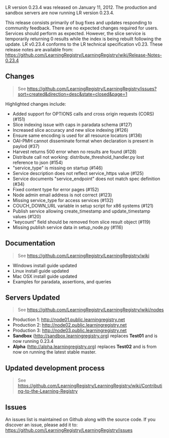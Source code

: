 LR version 0.23.4 was released on January 11, 2012.  The production and sandbox servers are now running LR version 0.23.4.

This release consists primarily of bug fixes and updates responding to community feedback.  There are no expected changes required for users.  Services should perform as expected.  However, the slice service is temporarily returning 0 results while the index is being rebuilt following the update.  LR v0.23.4 conforms to the LR technical specification v0.23.  These release notes are available from: https://github.com/LearningRegistry/LearningRegistry/wiki/Release-Notes-0.23.4

## Changes

> See https://github.com/LearningRegistry/LearningRegistry/issues?sort=created&direction=desc&state=closed&page=1

Highlighted changes include:

* Added support for OPTIONS calls and cross origin requests (CORS) (#151)
* Slice indexing issue with caps in paradata schema (#127)
* Increased slice accuracy and new slice indexing (#126)
* Ensure same encoding is used for all resource locators (#136)
* OAI-PMH cannot disseminate format when <!DOCTYPE ...> declaration is present in paylod (#37)
* Harvest returns 500 error when no results are found (#128)
* Distribute call not working: distribute_threshold_handler.py lost reference to json (#154)
* "service_type" is missing on startup (#146)
* Service description does not reflect service_https value (#125)
* Service documents "service_endpoint" does not match spec definition (#34)
* Fixed content type for error pages (#152)
* Node admin email address is not correct (#123)
* Missing service_type for access services (#132)
* COUCH_DOWN_URL variable in setup script for x86 systems (#121)
* Publish service allowing create_timestamp and update_timestamp values (#120)
* "keycount" field should be removed from slice result object (#119)
* Missing publish service data in setup_node.py (#116)

## Documentation

> See https://github.com/LearningRegistry/LearningRegistry/wiki

* Windows install guide updated
* Linux install guide updated
* Mac OSX install guide updated
* Examples for paradata, assertions, and queries

## Servers Updated

> See https://github.com/LearningRegistry/LearningRegistry/wiki/nodes

* Production 1: http://node01.public.learningregistry.net
* Production 2: http://node02.public.learningregistry.net
* Production 3: http://node03.public.learningregistry.net
* **Sandbox** (http://sandbox.learningregistry.org) replaces **Test01** and is now running 0.23.4
* **Alpha** (http://alpha.learningregistry.org) replaces **Test02** and is from now on running the latest stable master.

## Updated development process

> See https://github.com/LearningRegistry/LearningRegistry/wiki/Contributing-to-the-Learning-Registry

## Issues

An issues list is maintained on Github along with the source code. If you discover an issue, please add it to: https://github.com/LearningRegistry/LearningRegistry/issues